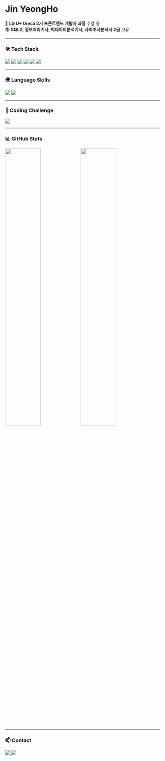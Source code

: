 <h1>Jin YeongHo</h1>

🌱 **LG U+ Ureca 2기 프론트엔드 개발자 과정** 수강 중  
📚 **SQLD, 정보처리기사, 빅데이터분석기사, 사회조사분석사 2급** 보유  

---

### 🛠 Tech Stack  
<p>
  <img src="https://img.shields.io/badge/Python-3776AB?style=for-the-badge&logo=python&logoColor=white"/>
  <img src="https://img.shields.io/badge/Android-3DDC84?style=for-the-badge&logo=android&logoColor=white"/>
  <img src="https://img.shields.io/badge/MySQL-4479A1?style=for-the-badge&logo=mysql&logoColor=white"/>
  <img src="https://img.shields.io/badge/HTML5-E34F26?style=for-the-badge&logo=html5&logoColor=white"/>
  <img src="https://img.shields.io/badge/CSS3-1572B6?style=for-the-badge&logo=css3&logoColor=white"/>
  <img src="https://img.shields.io/badge/JavaScript-F7DF1E?style=for-the-badge&logo=javascript&logoColor=black"/>
</p>

---

### 🌍 Language Skills  
<p>
  <img src="https://img.shields.io/badge/TOEIC-750-blue?style=for-the-badge&logo=google-translate&logoColor=white"/>
  <img src="https://img.shields.io/badge/JLPT_N2-FFA500?style=for-the-badge&logo=notion&logoColor=white"/>
</p>

---

### 🎯 Coding Challenge  
<p>
  <a href="https://solved.ac/kuru2141">
    <img src="http://mazassumnida.wtf/api/v2/generate_badge?boj=kuru2141"/>
  </a>
</p>

---

### 📊 GitHub Stats  
<p>
  <img src="https://github-readme-stats.vercel.app/api?username=kuru2141&show_icons=true&theme=tokyonight" width="48%"/>
  <img src="https://github-readme-streak-stats.herokuapp.com?user=kuru2141&theme=tokyonight" width="48%"/>
</p>

---

### 📫 Contact  
<p>
  <a href="mailto:jinyh2141@gmail.com">
    <img src="https://img.shields.io/badge/Gmail-D14836?style=for-the-badge&logo=gmail&logoColor=white"/>
  </a>
  <a href="https://www.instagram.com/jinyh2141">
    <img src="https://img.shields.io/badge/Instagram-E4405F?style=for-the-badge&logo=instagram&logoColor=white"/>
  </a>
</p>
